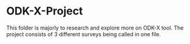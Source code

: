 # ODK-X-Project
This folder is majorly to research and explore more on ODK-X tool. The project consists of 3 different surveys being called in one file.

